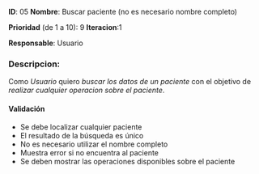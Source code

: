 **ID**: 05 
**Nombre**: Buscar paciente (no es necesario nombre completo)

**Prioridad** (de 1 a 10): 9 
**Iteracion**:1

**Responsable**: Usuario

### Descripcion:

Como *Usuario* quiero *buscar los datos de un paciente* con el objetivo de *realizar cualquier operacion sobre el paciente*.

#### Validación 

* Se debe localizar cualquier paciente
* El resultado de la búsqueda es único
* No es necesario utilizar el nombre completo
* Muestra error si no encuentra al paciente
* Se deben mostrar las operaciones disponibles sobre el paciente